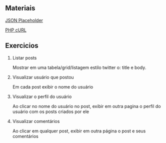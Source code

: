 ## Materiais

[JSON Placeholder](https://jsonplaceholder.typicode.com/guide/)

[PHP cURL](https://www.php.net/manual/pt_BR/book.curl.php)

## Exercicios

1. Listar posts

    Mostrar em uma tabela/grid/listagem estilo twitter o: title e body.

2. Visualizar usuário que postou

    Em cada post exibir o nome do usuário

3. Visualizar o perfil do usuário

    Ao clicar no nome do usuário no post, exibir em outra pagina o perfil do usuário com os posts criados por ele

4. Visualizar comentários

    Ao clicar em qualquer post, exibir em outra página o post e seus comentários